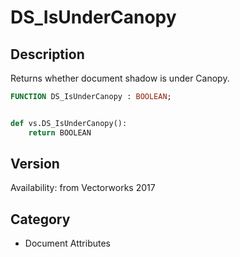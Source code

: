 # DS_IsUnderCanopy

## Description
Returns whether document shadow is under Canopy.

```pascal
FUNCTION DS_IsUnderCanopy : BOOLEAN;
```

```python

def vs.DS_IsUnderCanopy():
    return BOOLEAN
```

## Version
Availability: from Vectorworks 2017
## Category
* Document Attributes

